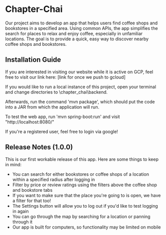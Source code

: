 # Chapter-Chai
Our project aims to develop an app that helps users find coffee shops and bookstores in a specified area. Using common APIs, the app simplifies the search for places to relax and enjoy coffee, especially in unfamiliar locations. The goal is to provide a quick, easy way to discover nearby coffee shops and bookstores.

## Installation Guide
If you are interested in visiting our website while it is active on GCP, feel free to visit our link here: [link for once we push to gcloud]

If you would like to run a local instance of this project, open your terminal and change directories to \chapter_chai\backend.

Afterwards, run the command 'mvn package', which should put the code into a JAR from which the application will run.

To test the web app, run 'mvn spring-boot:run' and visit "http://localhost:8080/"

If you're a registered user, feel free to login via google!

## Release Notes (1.0.0)

This is our first workable release of this app. Here are some things to keep in mind:
- You can search for either bookstores or coffee shops of a location within a specified radius after logging in
- Filter by price or review ratings using the filters above the coffee shop and bookstore tabs
- If you want to make sure that the place you're going to is open, we have a filter for that too!
- The Settings button will allow you to log out if you'd like to test logging in again
- You can go through the map by searching for a location or panning through it
- Our app is built for computers, so functionality may be limited on mobile

